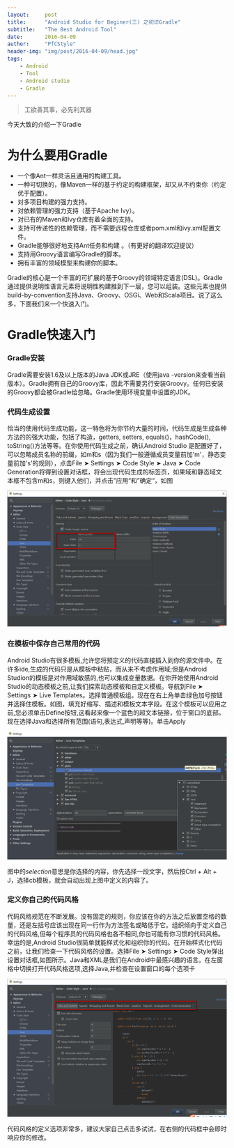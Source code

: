 ```yaml
---
layout:		post
title:		"Android Studio for Beginer(三) 之初识Gradle"
subtitle:	"The Best Android Tool"
date:		2016-04-09
author:		"PfCStyle"
header-img:	"img/post/2016-04-09/head.jpg"
tags:
    - Android
    - Tool
    - Android studio
    - Gradle
---
```


> 工欲善其事，必先利其器

今天大致的介绍一下Gradle

# 为什么要用Gradle

- 一个像Ant一样灵活且通用的构建工具。
- 一种可切换的，像Maven一样的基于约定的构建框架，却又从不约束你（约定优于配置）。
- 对多项目构建的强力支持。
- 对依赖管理的强力支持（基于Apache Ivy）。
- 对已有的Maven和Ivy仓库有着全面的支持。
- 支持可传递性的依赖管理，而不需要远程仓库或者pom.xml和ivy.xml配置文件。
- Gradle能够很好地支持Ant任务和构建 。（有更好的翻译欢迎提议）
- 支持用Groovy语言编写Gradle的脚本。
- 拥有丰富的领域模型来构建你的脚本。

Gradle的核心是一个丰富的可扩展的基于Groovy的领域特定语言(DSL)。Gradle通过提供说明性语言元素将说明性构建推到下一层，您可以组装。这些元素也提供build-by-convention支持Java、Groovy、OSGi、Web和Scala项目。说了这么多，下面我们来一个快速入门。

# Gradle快速入门

### Gradle安装

Gradle需要安装1.6及以上版本的Java JDK或JRE（使用java -version来查看当前版本）。Gradle拥有自己的Groovy库，因此不需要另行安装Groovy。任何已安装的Groovy都会被Gradle给忽略。Gradle使用环境变量中设置的JDK。

	

### 代码生成设置

恰当的使用代码生成功能，这一特色将为你节约大量的时间，代码生成是生成各种方法的的强大功能，包括了构造，getters, setters, equals()，hashCode(), toString()方法等等。在你使用代码生成之前，确认Android Studio 是配置好了，可以忽略成员名称的前缀，如m和s（因为我们一般遵循成员变量前加'm'，静态变量前加's'的规则），点击File ➤ Settings ➤ Code Style ➤ Java ➤ Code Generation将得到设置对话框，将会出现代码生成的标签页，如果域和静态域文本框不包含m和s，则键入他们，并点击”应用“和”确定“，如图

![](/img/post/2016-03-30/generator.png)

### 在模板中保存自己常用的代码

Android Studio有很多模板,允许您将预定义的代码直接插入到你的源文件中。在许多ide,生成的代码只是从模板中粘贴，而从来不考虑作用域;但是Android Studion的模板是对作用域敏感的,也可以集成变量数据。在你开始使用Android Studio的动态模板之前,让我们探索动态模板和自定义模板。导航到File ➤ Settings ➤ Live Templates。选择普通模板组。现在在右上角单击绿色加号按钮并选择住模板。如图，填充好缩写、描述和模板文本字段。在这个模板可以应用之前,您必须单击Define按钮,这看起来像一个蓝色的超文本链接，位于窗口的底部。现在选择Java和选择所有范围(语句,表达式,声明等等)。单击Apply

![](/img/post/2016-03-30/live_tem.png)

图中的$selection$意思是你选择的内容，你先选择一段文字，然后按Ctrl + Alt + J，选择cb模板，就会自动出现上图中定义的内容了。

### 定义你自己的代码风格

代码风格规范在不断发展。没有固定的规则，你应该在你的方法之后放置空格的数量，还是左括号应该出现在同一行作为方法签名或略低于它。组织倾向于定义自己的代码风格,但每个程序员的代码风格也各不相同,你也可能有你习惯的代码风格。幸运的是,Android Studio很简单就能样式化和组织你的代码。在开始样式化代码之前，让我们检查一下代码风格的设置。选择File ➤ Settings ➤ Code Style弹出设置对话框,如图所示。Java和XML是我们在Android中最感兴趣的语言。在左窗格中切换打开代码风格选项,选择Java,并检查在设置窗口的每个选项卡

![](/img/post/2016-03-30/code_style.png)

代码风格的定义选项非常多，建议大家自己点击多试试，在右侧的代码框中会即时响应你的修改。


